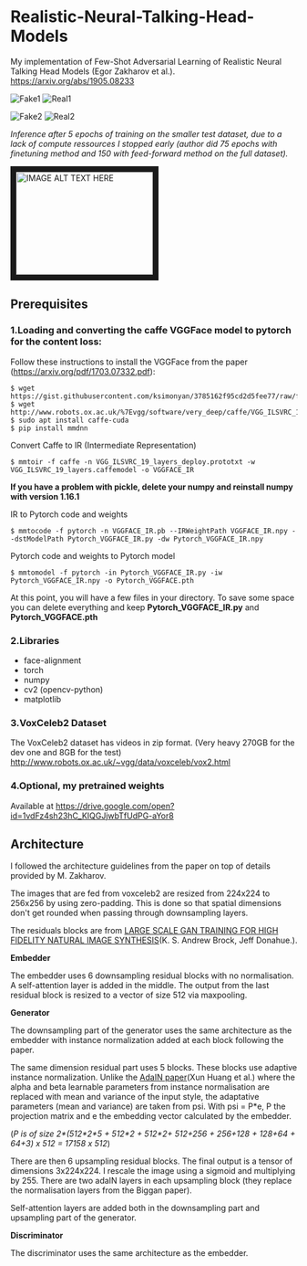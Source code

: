 # Realistic-Neural-Talking-Head-Models

My implementation of Few-Shot Adversarial Learning of Realistic Neural Talking Head Models (Egor Zakharov et al.). https://arxiv.org/abs/1905.08233

![Fake1](https://github.com/vincent-thevenin/Realistic-Neural-Talking-Head-Models/blob/master/examples/1%201.png "Fake 1")
![Real1](https://github.com/vincent-thevenin/Realistic-Neural-Talking-Head-Models/blob/master/examples/1%202.png "Real 1")

![Fake2](https://github.com/vincent-thevenin/Realistic-Neural-Talking-Head-Models/blob/master/examples/2%201.png "Fake 2")
![Real2](https://github.com/vincent-thevenin/Realistic-Neural-Talking-Head-Models/blob/master/examples/2%202.png "Real 2")

*Inference after 5 epochs of training on the smaller test dataset, due to a lack of compute ressources I stopped early (author did 75 epochs with finetuning method and 150 with feed-forward method on the full dataset).*

<a href="http://www.youtube.com/watch?feature=player_embedded&v=F2vms-eUrYs
" target="_blank"><img src="http://img.youtube.com/vi/F2vms-eUrYs/0.jpg" 
alt="IMAGE ALT TEXT HERE" width="240" height="180" border="10" /></a>





## Prerequisites

### 1.Loading and converting the caffe VGGFace model to pytorch for the content loss:
Follow these instructions to install the VGGFace from the paper (https://arxiv.org/pdf/1703.07332.pdf):

```
$ wget https://gist.githubusercontent.com/ksimonyan/3785162f95cd2d5fee77/raw/f02f8769e64494bcd3d7e97d5d747ac275825721/VGG_ILSVRC_19_layers_deploy.prototxt
$ wget http://www.robots.ox.ac.uk/%7Evgg/software/very_deep/caffe/VGG_ILSVRC_19_layers.caffemodel
$ sudo apt install caffe-cuda
$ pip install mmdnn
```

Convert Caffe to IR (Intermediate Representation)

`$ mmtoir -f caffe -n VGG_ILSVRC_19_layers_deploy.prototxt -w VGG_ILSVRC_19_layers.caffemodel -o VGGFACE_IR`

**If you have a problem with pickle, delete your numpy and reinstall numpy with version 1.16.1**

IR to Pytorch code and weights

`$ mmtocode -f pytorch -n VGGFACE_IR.pb --IRWeightPath VGGFACE_IR.npy --dstModelPath Pytorch_VGGFACE_IR.py -dw Pytorch_VGGFACE_IR.npy`

Pytorch code and weights to Pytorch model

`$ mmtomodel -f pytorch -in Pytorch_VGGFACE_IR.py -iw Pytorch_VGGFACE_IR.npy -o Pytorch_VGGFACE.pth`


At this point, you will have a few files in your directory. To save some space you can delete everything and keep **Pytorch_VGGFACE_IR.py** and **Pytorch_VGGFACE.pth**

### 2.Libraries
- face-alignment
- torch
- numpy
- cv2 (opencv-python)
- matplotlib

### 3.VoxCeleb2 Dataset
The VoxCeleb2 dataset has videos in zip format. (Very heavy 270GB for the dev one and 8GB for the test)
http://www.robots.ox.ac.uk/~vgg/data/voxceleb/vox2.html

### 4.Optional, my pretrained weights
Available at https://drive.google.com/open?id=1vdFz4sh23hC_KIQGJjwbTfUdPG-aYor8

## Architecture

I followed the architecture guidelines from the paper on top of details provided by M. Zakharov.

The images that are fed from voxceleb2 are resized from 224x224 to 256x256 by using zero-padding. This is done so that spatial dimensions don't get rounded when passing through downsampling layers.

The residuals blocks are from [LARGE SCALE GAN TRAINING FOR HIGH FIDELITY NATURAL IMAGE SYNTHESIS](https://arxiv.org/pdf/1809.11096.pdf)(K. S. Andrew Brock, Jeff Donahue.).

**Embedder**

The embedder uses 6 downsampling residual blocks with no normalisation. A self-attention layer is added in the middle.
The output from the last residual block is resized to a vector of size 512 via maxpooling.

**Generator**

The downsampling part of the generator uses the same architecture as the embedder with instance normalization added at each block following the paper.

The same dimension residual part uses 5 blocks. These blocks use adaptive instance normalization. Unlike the [AdaIN paper](https://arxiv.org/pdf/1703.06868.pdf)(Xun Huang et al.) where the alpha and beta learnable parameters from instance normalisation are replaced with mean and variance of the input style, the adaptative parameters (mean and variance) are taken from psi. With psi = P\*e, P the projection matrix and e the embedding vector calculated by the embedder.

(*P is of size 2\*(512\*2\*5 + 512\*2 + 512\*2+ 512+256 + 256+128 + 128+64 + 64+3) x 512 = 17158 x 512*)

There are then 6 upsampling residual blocks. The final output is a tensor of dimensions 3x224x224. I rescale the image using a sigmoid and multiplying by 255. There are two adaIN layers in each upsampling block (they replace the normalisation layers from the Biggan paper).

Self-attention layers are added both in the downsampling part and upsampling part of the generator.

**Discriminator**

The discriminator uses the same architecture as the embedder.
